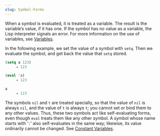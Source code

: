 ```yaml
---
slug: Symbol-Forms
---
```


When a symbol is evaluated, it is treated as a variable. The result is the variable’s value, if it has one. If the symbol has no value as a variable, the Lisp interpreter signals an error. For more information on the use of variables, see [Variables](/docs/elisp/Variables).

In the following example, we set the value of a symbol with `setq`. Then we evaluate the symbol, and get back the value that `setq` stored.

```lisp
(setq a 123)
     ⇒ 123
```

```lisp
(eval 'a)
     ⇒ 123
```

```lisp
a
     ⇒ 123
```

The symbols `nil` and `t` are treated specially, so that the value of `nil` is always `nil`, and the value of `t` is always `t`; you cannot set or bind them to any other values. Thus, these two symbols act like self-evaluating forms, even though `eval` treats them like any other symbol. A symbol whose name starts with ‘`:`’ also self-evaluates in the same way; likewise, its value ordinarily cannot be changed. See [Constant Variables](/docs/elisp/Constant-Variables).
